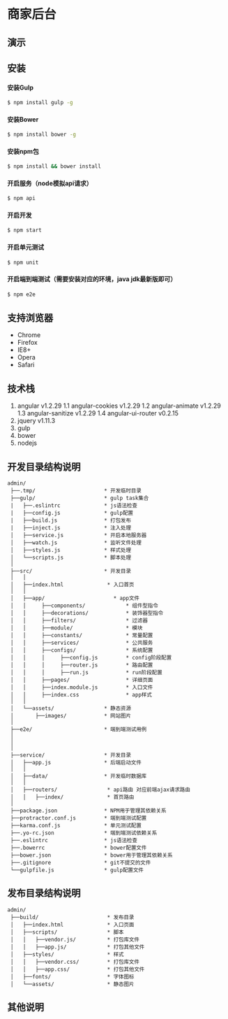 # 商家后台

## 演示


## 安装

#### 安装Gulp
```sh
$ npm install gulp -g
```
#### 安装Bower
```sh
$ npm install bower -g
```
#### 安装npm包
```sh
$ npm install && bower install
```
#### 开启服务（node模拟api请求）
```sh
$ npm api
```
#### 开启开发 
```sh
$ npm start
```
#### 开启单元测试
```sh
$ npm unit
```
#### 开启端到端测试（需要安装对应的环境，java jdk最新版即可）
```sh
$ npm e2e
```

## 支持浏览器

* Chrome
* Firefox
* IE8+
* Opera
* Safari

   
## 技术栈

 1. angular v1.2.29 
 1.1 angular-cookies v1.2.29
 1.2 angular-animate v1.2.29
 1.3 angular-sanitize v1.2.29
 1.4 angular-ui-router v0.2.15
 2. jquery v1.11.3
 3. gulp 
 4. bower
 5. nodejs
        
    

## 开发目录结构说明

```
admin/
 ├──.tmp/                      * 开发临时目录
 ├──gulp/                      * gulp task集合
 |   ├──.eslintrc              * js语法检查
 |   ├──config.js              * gulp配置
 |   ├──build.js               * 打包发布
 |   ├──inject.js              * 注入处理
 │   ├──service.js             * 开启本地服务器
 │   ├──watch.js               * 监听文件处理
 │   ├──styles.js              * 样式处理
 │   └──scripts.js             * 脚本处理
 │
 ├──src/                       * 开发目录
 │   │
 │   ├──index.html              * 入口首页
 │   │
 │   ├──app/                      * app文件
 │   │     ├──components/             * 组件型指令
 │   │     ├──decorations/            * 装饰器型指令
 │   │     ├──filters/                * 过滤器
 │   │     ├──module/                 * 模块
 │   │     ├──constants/              * 常量配置
 │   │     ├──services/               * 公共服务
 │   │     ├──configs/                * 系统配置
 │   │     │     ├──config.js         * config阶段配置
 │   │     │     ├──router.js         * 路由配置
 │   │     │     ├──run.js            * run阶段配置
 │   │     ├──pages/                  * 详细页面
 │   │     ├──index.module.js         * 入口文件
 │   │     ├──index.css               * app样式
 │   │
 │   └──assets/                * 静态资源
 │       ├──images/            * 网站图片
 │ 
 ├──e2e/                       * 端到端测试用例
 │
 │
 │
 ├──service/                   * 开发目录
 │   ├──app.js                 * 后端启动文件
 │   │
 │   ├──data/                  * 开发临时数据库
 │   │
 │   ├──routers/                * api路由 对应前端ajax请求路由
 │   │   ├──index/              * 首页路由
 │
 ├──package.json               * NPM用于管理其依赖关系
 ├──protractor.conf.js         * 端到端测试配置
 ├──karma.conf.js              * 单元测试配置
 ├──.yo-rc.json                * 端到端测试依赖关系
 ├──.eslintrc                  * js语法检查
 ├──.bowerrc                   * bower配置文件
 ├──bower.json                 * bower用于管理其依赖关系
 ├──.gitignore                 * git不提交的文件
 └──gulpfile.js                * gulp配置文件

```

## 发布目录结构说明

```
admin/
 ├──build/                      * 发布目录
 │   ├──index.html              * 入口页面
 │   ├──scripts/                * 脚本
 │   │   ├──vendor.js/          * 打包库文件
 │   │   ├──app.js/             * 打包其他文件
 │   ├──styles/                 * 样式
 │   │   ├──vendor.css/         * 打包库文件
 │   │   ├──app.css/            * 打包其他文件
 │   ├──fonts/                  * 字体图标
 │   └──assets/                 * 静态图片

```


## 其他说明



